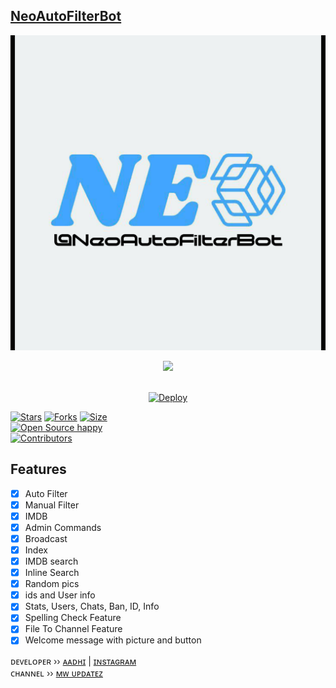 ## <b>[NeoAutoFilterBot](https://telegram.dog/NeoAutoFilterBot)</b>
<p align="center">
  <img src="Logo/New Project 33 [11ACD6A].png" alt="Neo Logo">
</p>

<p align="center">
<a href="https://youtube.com/channel/UCf_dVNrilcT0V2R--HbYpMA">
  <img src="https://img.shields.io/badge/Subscribe-red?logo=youtube" width="180">
</p>

<p align="center">
<br>
<a href="https://heroku.com/deploy?template=https://github.com/Aadhi000/0">
  <img src="https://www.herokucdn.com/deploy/button.svg" alt="Deploy">
</a>
</p>

[![Stars](https://img.shields.io/github/stars/Aadhi000/Neo?style=flat-square&color=orange)](https://github.com/Aadhi000/Neo/stargazers)
[![Forks](https://img.shields.io/github/forks/Aadhi000/Neo?style=flat-square&color=blue)](https://github.com/Aadhi000/Neo/fork)
[![Size](https://img.shields.io/github/repo-size/Aadhi000/Neo?style=flat-square&color=black)](https://github.com/Aadhi000/Neo)   
[![Open Source happy ](https://badges.frapsoft.com/os/v2/open-source.svg?v=110)](https://github.com/Aadhi000/Nei)   
[![Contributors](https://img.shields.io/github/contributors/Aadhi000/Neo?style=flat-square&color=green)](https://github.com/Aadhi000/Neo/graphs/contributors)
## Features

- [x] Auto Filter
- [x] Manual Filter
- [x] IMDB
- [x] Admin Commands
- [x] Broadcast
- [x] Index
- [x] IMDB search
- [x] Inline Search
- [x] Random pics
- [x] ids and User info 
- [x] Stats, Users, Chats, Ban, ID, Info
- [x] Spelling Check Feature
- [x] File To Channel Feature
- [x] Welcome message with picture and button

ᴅᴇᴠᴇʟᴏᴘᴇʀ ›› [ᴀᴀᴅʜɪ](https://telegram.dog/Aadhi011) | [ɪɴsᴛᴀɢʀᴀᴍ](https://www.instagram.com/_aadil_m__/)                                                                                                                                                                                    
ᴄʜᴀɴɴᴇʟ ›› [ᴍᴡ ᴜᴘᴅᴀᴛᴇᴢ](https://t.me/MWUpdatez)

